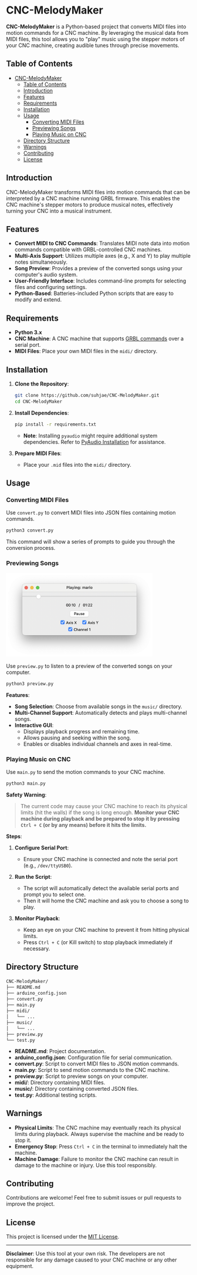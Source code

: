 # CNC-MelodyMaker

**CNC-MelodyMaker** is a Python-based project that converts MIDI files into motion commands for a CNC machine. By leveraging the musical data from MIDI files, this tool allows you to "play" music using the stepper motors of your CNC machine, creating audible tunes through precise movements.

## Table of Contents

- [CNC-MelodyMaker](#cnc-melodymaker)
  - [Table of Contents](#table-of-contents)
  - [Introduction](#introduction)
  - [Features](#features)
  - [Requirements](#requirements)
  - [Installation](#installation)
  - [Usage](#usage)
    - [Converting MIDI Files](#converting-midi-files)
    - [Previewing Songs](#previewing-songs)
    - [Playing Music on CNC](#playing-music-on-cnc)
  - [Directory Structure](#directory-structure)
  - [Warnings](#warnings)
  - [Contributing](#contributing)
  - [License](#license)

## Introduction

CNC-MelodyMaker transforms MIDI files into motion commands that can be interpreted by a CNC machine running GRBL firmware. This enables the CNC machine's stepper motors to produce musical notes, effectively turning your CNC into a musical instrument.

## Features

- **Convert MIDI to CNC Commands**: Translates MIDI note data into motion commands compatible with GRBL-controlled CNC machines.
- **Multi-Axis Support**: Utilizes multiple axes (e.g., X and Y) to play multiple notes simultaneously.
- **Song Preview**: Provides a preview of the converted songs using your computer's audio system.
- **User-Friendly Interface**: Includes command-line prompts for selecting files and configuring settings.
- **Python-Based**: Batteries-included Python scripts that are easy to modify and extend.

## Requirements

- **Python 3.x**
- **CNC Machine**: A CNC machine that supports [GRBL commands](https://github.com/grbl/grbl) over a serial port.
- **MIDI Files**: Place your own MIDI files in the `midi/` directory.

## Installation

1. **Clone the Repository**:

   ```bash
   git clone https://github.com/suhjae/CNC-MelodyMaker.git
   cd CNC-MelodyMaker
   ```

2. **Install Dependencies**:

   ```bash
   pip install -r requirements.txt
   ```

   - **Note**: Installing `pyaudio` might require additional system dependencies. Refer to [PyAudio Installation](https://people.csail.mit.edu/hubert/pyaudio/#downloads) for assistance.

3. **Prepare MIDI Files**:

   - Place your `.mid` files into the `midi/` directory.

## Usage

### Converting MIDI Files

Use `convert.py` to convert MIDI files into JSON files containing motion commands.

```bash
python3 convert.py
```

This command will show a series of prompts to guide you through the conversion process.

### Previewing Songs

<img src="docs/preview.png" alt="Preview GUI" style="width: 400px;"/>

Use `preview.py` to listen to a preview of the converted songs on your computer.

```bash
python3 preview.py
```

**Features**:

- **Song Selection**: Choose from available songs in the `music/` directory.
- **Multi-Channel Support**: Automatically detects and plays multi-channel songs.
- **Interactive GUI**:
  - Displays playback progress and remaining time.
  - Allows pausing and seeking within the song.
  - Enables or disables individual channels and axes in real-time.

### Playing Music on CNC

Use `main.py` to send the motion commands to your CNC machine.

```bash
python3 main.py
```

**Safety Warning**:

> The current code may cause your CNC machine to reach its physical limits (hit the walls) if the song is long enough. **Monitor your CNC machine during playback and be prepared to stop it by pressing `Ctrl + C` (or by any means) before it hits the limits.**

**Steps**:

1. **Configure Serial Port**:

   - Ensure your CNC machine is connected and note the serial port (e.g., `/dev/ttyUSB0`).

2. **Run the Script**:

   - The script will automatically detect the available serial ports and prompt you to select one.
   - Then it will home the CNC machine and ask you to choose a song to play.

3. **Monitor Playback**:

   - Keep an eye on your CNC machine to prevent it from hitting physical limits.
   - Press `Ctrl + C` (or Kill switch) to stop playback immediately if necessary.

## Directory Structure

```
CNC-MelodyMaker/
├── README.md
├── arduino_config.json
├── convert.py
├── main.py
├── midi/
│   └── ...
├── music/
│   └── ...
├── preview.py
└── test.py
```

- **README.md**: Project documentation.
- **arduino_config.json**: Configuration file for serial communication.
- **convert.py**: Script to convert MIDI files to JSON motion commands.
- **main.py**: Script to send motion commands to the CNC machine.
- **preview.py**: Script to preview songs on your computer.
- **midi/**: Directory containing MIDI files.
- **music/**: Directory containing converted JSON files.
- **test.py**: Additional testing scripts.

## Warnings

- **Physical Limits**: The CNC machine may eventually reach its physical limits during playback. Always supervise the machine and be ready to stop it.
- **Emergency Stop**: Press `Ctrl + C` in the terminal to immediately halt the machine.
- **Machine Damage**: Failure to monitor the CNC machine can result in damage to the machine or injury. Use this tool responsibly.

## Contributing

Contributions are welcome! Feel free to submit issues or pull requests to improve the project.

## License

This project is licensed under the [MIT License](LICENSE).

---

**Disclaimer**: Use this tool at your own risk. The developers are not responsible for any damage caused to your CNC machine or any other equipment.

